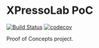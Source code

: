 # XPressoLab PoC

[![Build Status](https://travis-ci.org/XPressolab/xpresso-poc.svg?branch=master)](https://travis-ci.org/XPressolab/xpresso-poc) [![codecov](https://codecov.io/gh/XPressolab/xpresso-poc/branch/master/graph/badge.svg)](https://codecov.io/gh/XPressolab/xpresso-poc)

Proof of Concepts project. 
